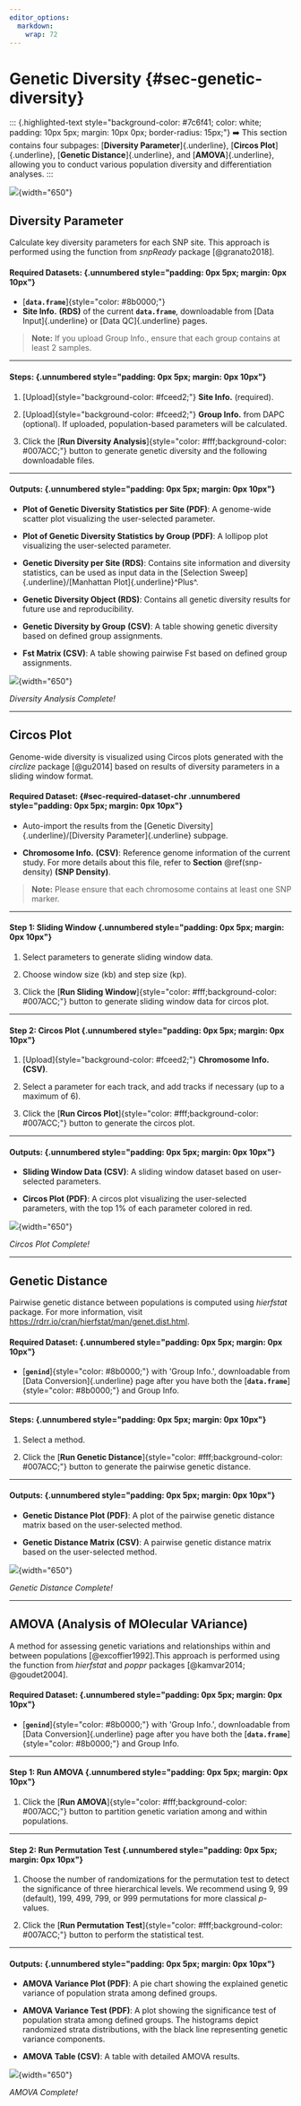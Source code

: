 ```yaml
---
editor_options: 
  markdown: 
    wrap: 72
---
```


# Genetic Diversity {#sec-genetic-diversity}

::: {.highlighted-text style="background-color: #7c6f41; color: white; padding: 10px 5px; margin: 10px 0px; border-radius: 15px;"}
➡️ This section contains four subpages: [**Diversity
Parameter**]{.underline}, [**Circos Plot**]{.underline}, [**Genetic
Distance**]{.underline}, and [**AMOVA**]{.underline}, allowing you to
conduct various population diversity and differentiation analyses.
:::

![](images/Supp.%20Fig.%201-5_頁面_3.jpg){width="650"}

## Diversity Parameter

Calculate key diversity parameters for each SNP site. This approach is
performed using the function from *snpReady* package [@granato2018].

#### Required Datasets: {.unnumbered style="padding: 0px 5px; margin: 0px 10px"}

-   [**`data.frame`**]{style="color: #8b0000;"}
-   **Site Info.** **(RDS)** of the current **`data.frame`**,
    downloadable from [Data Input]{.underline} or [Data QC]{.underline}
    pages.

> **Note:** If you upload Group Info., ensure that each group contains
> at least 2 samples.

------------------------------------------------------------------------

#### **Steps:** {.unnumbered style="padding: 0px 5px; margin: 0px 10px"}

1.  [Upload]{style="background-color: #fceed2;"} **Site Info.**
    (required).

2.  [Upload]{style="background-color: #fceed2;"} **Group Info.** from
    DAPC (optional). If uploaded, population-based parameters will be
    calculated.

3.  Click the [**Run Diversity
    Analysis**]{style="color: #fff;background-color: #007ACC;"} button
    to generate genetic diversity and the following downloadable files.

------------------------------------------------------------------------

#### Outputs: {.unnumbered style="padding: 0px 5px; margin: 0px 10px"}

-   **Plot of Genetic Diversity Statistics per Site (PDF)**: A
    genome-wide scatter plot visualizing the user-selected parameter.

-   **Plot of Genetic Diversity Statistics by Group (PDF)**: A lollipop
    plot visualizing the user-selected parameter.

-   **Genetic Diversity per Site (RDS)**: Contains site information and
    diversity statistics, can be used as input data in the [Selection
    Sweep]{.underline}/[Manhattan Plot]{.underline}^Plus^.

-   **Genetic Diversity Object (RDS)**: Contains all genetic diversity
    results for future use and reproducibility.

-   **Genetic Diversity by Group** **(CSV)**: A table showing genetic
    diversity based on defined group assignments.

-   **Fst Matrix (CSV)**: A table showing pairwise Fst based on defined
    group assignments.

![](images/clipboard-4215023438.png){width="650"}

*Diversity Analysis Complete!*

------------------------------------------------------------------------

## Circos Plot

Genome-wide diversity is visualized using Circos plots generated with
the *circlize* package [@gu2014] based on results of diversity
parameters in a sliding window format.

#### Required Dataset: {#sec-required-dataset-chr .unnumbered style="padding: 0px 5px; margin: 0px 10px"}

-   Auto-import the results from the [Genetic
    Diversity]{.underline}/[Diversity Parameter]{.underline} subpage.

-   **Chromosome Info.** **(CSV)**: Reference genome information of the
    current study. For more details about this file, refer to
    **Section** \@ref(snp-density) **(SNP Density)**.

> **Note:** Please ensure that each chromosome contains at least one SNP
> marker.

------------------------------------------------------------------------

#### **Step 1: Sliding Window** {.unnumbered style="padding: 0px 5px; margin: 0px 10px"}

1.  Select parameters to generate sliding window data.

2.  Choose window size (kb) and step size (kp).

3.  Click the [**Run Sliding
    Window**]{style="color: #fff;background-color: #007ACC;"} button to
    generate sliding window data for circos plot.

------------------------------------------------------------------------

#### **Step 2: Circos Plot** {.unnumbered style="padding: 0px 5px; margin: 0px 10px"}

1.  [Upload]{style="background-color: #fceed2;"} **Chromosome Info.
    (CSV)**.

2.  Select a parameter for each track, and add tracks if necessary (up
    to a maximum of 6).

3.  Click the [**Run Circos
    Plot**]{style="color: #fff;background-color: #007ACC;"} button to
    generate the circos plot.

------------------------------------------------------------------------

#### Outputs: {.unnumbered style="padding: 0px 5px; margin: 0px 10px"}

-   **Sliding Window Data (CSV)**: A sliding window dataset based on
    user-selected parameters.

-   **Circos Plot (PDF)**: A circos plot visualizing the user-selected
    parameters, with the top 1% of each parameter colored in red.

![](images/clipboard-3157688358.png){width="650"}

*Circos Plot Complete!*

------------------------------------------------------------------------

## Genetic Distance

Pairwise genetic distance between populations is computed using
*hierfstat* package. For more information, visit
<a href="https://rdrr.io/cran/hierfstat/man/genet.dist.html" target="_blank">https://rdrr.io/cran/hierfstat/man/genet.dist.html</a>.

#### Required Dataset: {.unnumbered style="padding: 0px 5px; margin: 0px 10px"}

-   [**`genind`**]{style="color: #8b0000;"} with 'Group Info.',
    downloadable from [Data Conversion]{.underline} page after you have
    both the [**`data.frame`**]{style="color: #8b0000;"} and Group Info.

------------------------------------------------------------------------

#### **Steps:** {.unnumbered style="padding: 0px 5px; margin: 0px 10px"}

1.  Select a method.

2.  Click the [**Run Genetic
    Distance**]{style="color: #fff;background-color: #007ACC;"} button
    to generate the pairwise genetic distance.

------------------------------------------------------------------------

#### Outputs: {.unnumbered style="padding: 0px 5px; margin: 0px 10px"}

-   **Genetic Distance Plot (PDF)**: A plot of the pairwise genetic
    distance matrix based on the user-selected method.

-   **Genetic Distance Matrix (CSV)**: A pairwise genetic distance
    matrix based on the user-selected method.

![](images/clipboard-124406020.png){width="650"}

*Genetic Distance Complete!*

------------------------------------------------------------------------

## AMOVA (Analysis of MOlecular VAriance)

A method for assessing genetic variations and relationships within and
between populations [@excoffier1992].This approach is performed using
the function from *hierfstat* and *poppr* packages [@kamvar2014;
@goudet2004].

#### Required Dataset: {.unnumbered style="padding: 0px 5px; margin: 0px 10px"}

-   [**`genind`**]{style="color: #8b0000;"} with 'Group Info.',
    downloadable from [Data Conversion]{.underline} page after you have
    both the [**`data.frame`**]{style="color: #8b0000;"} and Group Info.

------------------------------------------------------------------------

#### **Step 1: Run AMOVA** {.unnumbered style="padding: 0px 5px; margin: 0px 10px"}

1.  Click the [**Run
    AMOVA**]{style="color: #fff;background-color: #007ACC;"} button to
    partition genetic variation among and within populations.

------------------------------------------------------------------------

#### **Step 2: Run** Permutation Test {.unnumbered style="padding: 0px 5px; margin: 0px 10px"}

1.  Choose the number of randomizations for the permutation test to
    detect the significance of three hierarchical levels. We recommend
    using 9, 99 (default), 199, 499, 799, or 999 permutations for more
    classical *p*-values.

2.  Click the [**Run Permutation
    Test**]{style="color: #fff;background-color: #007ACC;"} button to
    perform the statistical test.

------------------------------------------------------------------------

#### Outputs: {.unnumbered style="padding: 0px 5px; margin: 0px 10px"}

-   **AMOVA Variance Plot (PDF)**: A pie chart showing the explained
    genetic variance of population strata among defined groups.

-   **AMOVA Variance Test (PDF)**: A plot showing the significance test
    of population strata among defined groups. The histograms depict
    randomized strata distributions, with the black line representing
    genetic variance components.

-   **AMOVA Table (CSV)**: A table with detailed AMOVA results.

![](images/clipboard-1689228022.png){width="650"}

*AMOVA Complete!*
